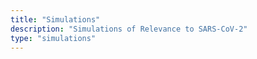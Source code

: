 ```yaml
---
title: "Simulations"
description: "Simulations of Relevance to SARS-CoV-2"
type: "simulations"
---
```

